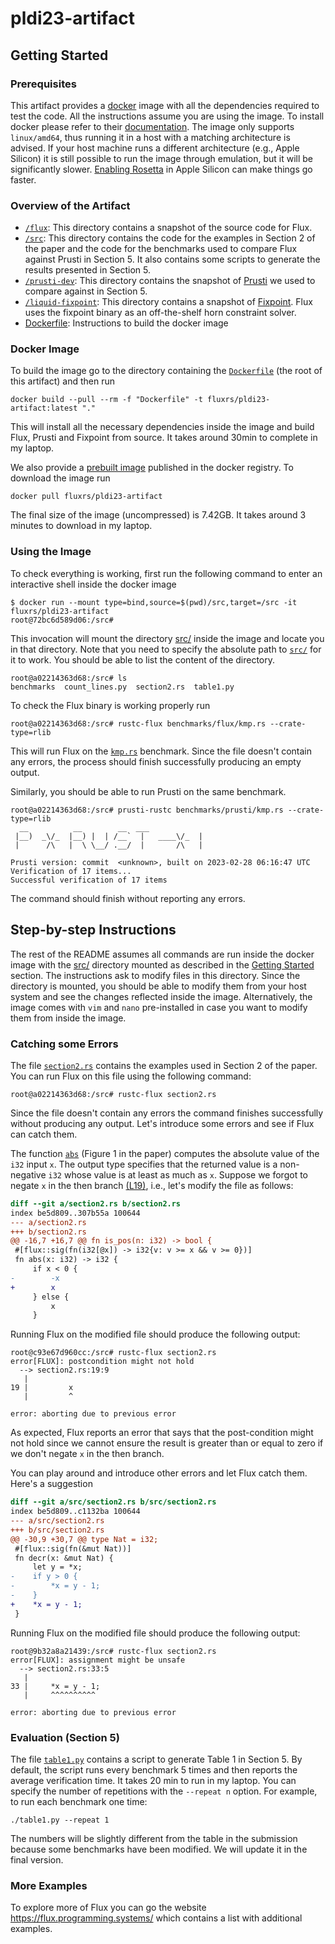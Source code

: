 # pldi23-artifact

## Getting Started

### Prerequisites

This artifact provides a [docker](https://www.docker.com/) image with all the dependencies required to test the code. All the instructions assume you are using the image. To install docker please refer to their [documentation](https://docs.docker.com/). The image only supports `linux/amd64`, thus running it in a host with a matching architecture is advised. If your host machine runs a different architecture (e.g., Apple Silicon) it is still possible to run the image through emulation, but it will be significantly slower. [Enabling Rosetta](https://levelup.gitconnected.com/docker-on-apple-silicon-mac-how-to-run-x86-containers-with-rosetta-2-4a679913a0d5) in Apple Silicon can make things go faster.

### Overview of the Artifact

* [`/flux`](./flux): This directory contains a snapshot of the source code for Flux.
* [`/src`](./src): This directory contains the code for the examples in Section 2 of the paper and the code for the benchmarks used to compare Flux against Prusti in Section 5. It also contains some scripts to generate the results presented in Section 5.
* [`/prusti-dev`](./prusti-dev): This directory contains the snapshot of [Prusti](https://github.com/viperproject/prusti-dev) we used to compare against in Section 5.
* [`/liquid-fixpoint`](./liquid-fixpoint): This directory contains a snapshot of [Fixpoint](https://github.com/ucsd-progsys/liquid-fixpoint). Flux uses the fixpoint binary as an off-the-shelf horn constraint solver.
* [Dockerfile](Dockerfile): Instructions to build the docker image

### Docker Image

To build the image go to the directory containing the [`Dockerfile`](./Dockerfile) (the root of this artifact) and then run

```console
docker build --pull --rm -f "Dockerfile" -t fluxrs/pldi23-artifact:latest "."
```

This will install all the necessary dependencies inside the image and build Flux, Prusti and Fixpoint from source. It takes around 30min to complete in my laptop.

We also provide a [prebuilt image](https://hub.docker.com/repository/docker/fluxrs/pldi23-artifact) published in the docker registry. To download the image run

```console
docker pull fluxrs/pldi23-artifact
```

The final size of the image (uncompressed) is 7.42GB. It takes around 3 minutes to download in my laptop.

### Using the Image

To check everything is working, first run the following command to enter an interactive shell inside the docker image

```console
$ docker run --mount type=bind,source=$(pwd)/src,target=/src -it fluxrs/pldi23-artifact
root@72bc6d589d06:/src#
```

This invocation will mount the directory [src/](./src) inside the image and locate you in that directory. Note that you need to specify the absolute path to [`src/`](./src/) for it to work. You should be able to list the content of the directory.

```console
root@a02214363d68:/src# ls
benchmarks  count_lines.py  section2.rs  table1.py
```

To check the Flux binary is working properly run

```console
root@a02214363d68:/src# rustc-flux benchmarks/flux/kmp.rs --crate-type=rlib
```

This will run Flux on the [`kmp.rs`](./src/benchmarks/flux/kmp.rs) benchmark. Since the file doesn't contain any errors, the process should finish successfully producing an empty output.

Similarly, you should be able to run Prusti on the same benchmark.

```console
root@a02214363d68:/src# prusti-rustc benchmarks/prusti/kmp.rs --crate-type=rlib
  __          __        __  ___
 |__)  _\/_  |__) |  | /__`  |   ____\/_  |
 |      /\   |  \ \__/ .__/  |       /\   |

Prusti version: commit  <unknown>, built on 2023-02-28 06:16:47 UTC
Verification of 17 items...
Successful verification of 17 items
```

The command should finish without reporting any errors.

## Step-by-step Instructions

The rest of the README assumes all commands are run inside the docker image with the [src/](./src) directory mounted as described in the [Getting Started](#using-the-image) section. The instructions ask to modify files in this directory. Since the directory is mounted, you should be able to modify them from your host system and see the changes reflected inside the image. Alternatively, the image comes with `vim` and `nano` pre-installed in case you want to modify them from inside the image.

### Catching some Errors

The file [`section2.rs`](./src/section2.rs) contains the examples used in Section 2 of the paper. You can run Flux on this file using the following command:

```console
root@a02214363d68:/src# rustc-flux section2.rs
```

Since the file doesn't contain any errors the command finishes successfully without producing any output. Let's introduce some errors and see if Flux can catch them.

The function [`abs`](./src/section2.rs#L17) (Figure 1 in the paper) computes the absolute value of the `i32` input `x`. The output type specifies that the returned value is a non-negative `i32` whose value is at least as much as `x`. Suppose we forgot to negate `x` in the then branch [(L19)](./src/section2.rs#L19), i.e., let's modify the file as follows:

```diff
diff --git a/section2.rs b/section2.rs
index be5d809..307b55a 100644
--- a/section2.rs
+++ b/section2.rs
@@ -16,7 +16,7 @@ fn is_pos(n: i32) -> bool {
 #[flux::sig(fn(i32[@x]) -> i32{v: v >= x && v >= 0})]
 fn abs(x: i32) -> i32 {
     if x < 0 {
-        -x
+        x
     } else {
         x
     }
```

Running Flux on the modified file should produce the following output:

```console
root@c93e67d960cc:/src# rustc-flux section2.rs
error[FLUX]: postcondition might not hold
  --> section2.rs:19:9
   |
19 |         x
   |         ^

error: aborting due to previous error
```

As expected, Flux reports an error that says that the post-condition might not hold since we cannot ensure the result is greater than or equal to zero if we don't negate `x` in the then branch.

You can play around and introduce other errors and let Flux catch them. Here's a suggestion

```diff
diff --git a/src/section2.rs b/src/section2.rs
index be5d809..c1132ba 100644
--- a/src/section2.rs
+++ b/src/section2.rs
@@ -30,9 +30,7 @@ type Nat = i32;
 #[flux::sig(fn(&mut Nat))]
 fn decr(x: &mut Nat) {
     let y = *x;
-    if y > 0 {
-        *x = y - 1;
-    }
+    *x = y - 1;
 }
```

Running Flux on the modified file should produce the following output:

```console
root@9b32a8a21439:/src# rustc-flux section2.rs
error[FLUX]: assignment might be unsafe
  --> section2.rs:33:5
   |
33 |     *x = y - 1;
   |     ^^^^^^^^^^

error: aborting due to previous error
```

### Evaluation (Section 5)

The file [`table1.py`](./src/table1.py) contains a script to generate Table 1 in Section 5. By default, the script runs every benchmark 5 times and then reports the average verification time. It takes 20 min to run in my laptop. You can specify the number of repetitions with the `--repeat n` option. For example, to run each benchmark one time:

```console
./table1.py --repeat 1
```

The numbers will be slightly different from the table in the submission because some benchmarks have been modified. We will update it in the final version.

### More Examples

To explore more of Flux you can go the website <https://flux.programming.systems/> which contains a list with additional examples.
